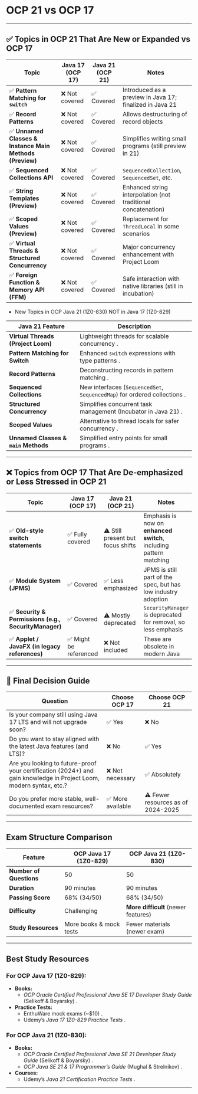 # OCP 21 vs OCP 17

--- 

## ✅ Topics in OCP 21 That Are New or Expanded vs OCP 17

| Topic                                                   | Java 17 (OCP 17) | Java 21 (OCP 21) | Notes                                                         |
| ------------------------------------------------------- | ---------------- | ---------------- | ------------------------------------------------------------- |
| ✅ **Pattern Matching for `switch`**                     | ❌ Not covered    | ✅ Covered        | Introduced as a preview in Java 17; finalized in Java 21      |
| ✅ **Record Patterns**                                   | ❌ Not covered    | ✅ Covered        | Allows destructuring of record objects                        |
| ✅ **Unnamed Classes & Instance Main Methods (Preview)** | ❌ Not covered    | ✅ Covered        | Simplifies writing small programs (still preview in 21)       |
| ✅ **Sequenced Collections API**                         | ❌ Not covered    | ✅ Covered        | `SequencedCollection`, `SequencedSet`, etc.                   |
| ✅ **String Templates (Preview)**                        | ❌ Not covered    | ✅ Covered        | Enhanced string interpolation (not traditional concatenation) |
| ✅ **Scoped Values (Preview)**                           | ❌ Not covered    | ✅ Covered        | Replacement for `ThreadLocal` in some scenarios               |
| ✅ **Virtual Threads & Structured Concurrency**          | ❌ Not covered    | ✅ Covered        | Major concurrency enhancement with Project Loom               |
| ✅ **Foreign Function & Memory API (FFM)**               | ❌ Not covered    | ✅ Covered        | Safe interaction with native libraries (still in incubation)  |
 
-  New Topics in OCP Java 21 (1Z0-830) NOT in Java 17 (1Z0-829)
 
| **Java 21 Feature** | **Description** |  
|---------------------|----------------|  
| **Virtual Threads (Project Loom)** | Lightweight threads for scalable concurrency . |  
| **Pattern Matching for Switch** | Enhanced `switch` expressions with type patterns . |  
| **Record Patterns** | Deconstructing records in pattern matching . |  
| **Sequenced Collections** | New interfaces (`SequencedSet`, `SequencedMap`) for ordered collections . |  
| **Structured Concurrency** | Simplifies concurrent task management (Incubator in Java 21) . |  
| **Scoped Values** | Alternative to thread locals for safer concurrency . |  
| **Unnamed Classes & `main` Methods** | Simplified entry points for small programs . |  

--- 
 
## ❌ Topics from OCP 17 That Are De-emphasized or Less Stressed in OCP 21

| Topic                                                | Java 17 (OCP 17)      | Java 21 (OCP 21)                  | Notes                                                              |
| ---------------------------------------------------- | --------------------- | --------------------------------- | ------------------------------------------------------------------ |
| ✅ **Old-style switch statements**                    | ✅ Fully covered       | ⚠️ Still present but focus shifts | Emphasis is now on **enhanced switch**, including pattern matching |
| ✅ **Module System (JPMS)**                           | ✅ Covered             | ✅ Less emphasized                 | JPMS is still part of the spec, but has low industry adoption      |
| ✅ **Security & Permissions (e.g., SecurityManager)** | ✅ Covered             | ⚠️ Mostly deprecated              | `SecurityManager` is deprecated for removal, so less emphasis      |
| ✅ **Applet / JavaFX (in legacy references)**         | ✅ Might be referenced | ❌ Not included                    | These are obsolete in modern Java                                  |
 
---  
 
## 📘 Final Decision Guide

| Question                                                                                                            | Choose OCP 17    | Choose OCP 21                      |
| ------------------------------------------------------------------------------------------------------------------- | ---------------- | ---------------------------------- |
| Is your company still using Java 17 LTS and will not upgrade soon?                                                  | ✅ Yes            | ❌ No                               |
| Do you want to stay aligned with the latest Java features (and LTS)?                                                | ❌ No             | ✅ Yes                              |
| Are you looking to future-proof your certification (2024+) and gain knowledge in Project Loom, modern syntax, etc.? | ❌ Not necessary  | ✅ Absolutely                       |
| Do you prefer more stable, well-documented exam resources?                                                          | ✅ More available | ⚠️ Fewer resources as of 2024-2025 |


---  

## **Exam Structure Comparison**  
| **Feature** | **OCP Java 17 (1Z0-829)** | **OCP Java 21 (1Z0-830)** |  
|------------|--------------------------|--------------------------|  
| **Number of Questions** | 50 | 50 |  
| **Duration** | 90 minutes | 90 minutes |  
| **Passing Score** | 68% (34/50) | 68% (34/50) |  
| **Difficulty** | Challenging | **More difficult** (newer features)  |  
| **Study Resources** | More books & mock tests | Fewer materials (newer exam)  |  

---  

## **Best Study Resources**  

### **For OCP Java 17 (1Z0-829):**  
- **Books:**  
  - *OCP Oracle Certified Professional Java SE 17 Developer Study Guide* (Selikoff & Boyarsky) .  
- **Practice Tests:**  
  - EnthuWare mock exams (~$10) .  
  - Udemy’s *Java 17 1Z0-829 Practice Tests* .  

### **For OCP Java 21 (1Z0-830):**  
- **Books:**  
  - *OCP Oracle Certified Professional Java SE 21 Developer Study Guide* (Selikoff & Boyarsky) .  
  - *OCP Java SE 21 & 17 Programmer’s Guide* (Mughal & Strelnikov) .  
- **Courses:**  
  - Udemy’s *Java 21 Certification Practice Tests* .  

---  
